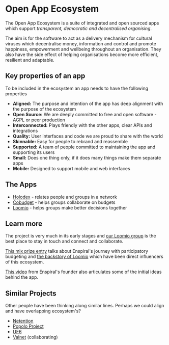# Open App Ecosystem

The Open App Ecosystem is a suite of integrated and open sourced apps which support *transparent, democratic and decentralised organising*.

The aim is for the software to act as a delivery mechanism for cultural viruses which decentralise money, information and control and promote happiness, empowerment and wellbeing throughout an organisation. They also have the side effect of helping organisations become more efficient, resilient and adaptable.

## Key properties of an app

To be included in the ecosystem an app needs to have the following properties

- **Aligned:** The purpose and intention of the app has deep alignment with the purpose of the ecosystem
- **Open Source:** We are deeply committed to free and open software - AGPL or peer production
- **Interconnected:** Plays friendly with the other apps, clear APIs and integrations
- **Quality:** User interfaces and code we are proud to share with the world
- **Skinnable:** Easy for people to rebrand and reassemble
- **Supported:** A team of people committed to maintaining the app and supporting its users
- **Small:** Does one thing only, if it does many things make them separate apps
- **Mobile:** Designed to support mobile and web interfaces

## The Apps

- [Holodex](https://github.com/open-app/holodex) - relates people and groups in a network
- [Cobudget](https://github.com/open-app/cobudget) - helps groups collaborate on budgets
- [Loomio](https://github.com/loomio/loomio) - helps groups make better decisions together

## Learn more

The project is very much in its early stages and [our Loomio group](https://www.loomio.org/g/exAKrBUp/app-ecosystem) is the best place to stay in touch and connect and collaborate.

[This mix prize entry](http://www.mixprize.org/story/collaborative-funding-dissolve-authority-empower-everyone-and-crowdsource-smarter-transparent) talks about Enspiral's journey with participatory budgeting and [the backstory of Loomio](http://www.mixprize.org/story/when-business-met-occupy-innovating-true-collaborative-decision-making-and-true-empowerment) which have been direct influencers of this ecosystem.

[This video](https://www.youtube.com/watch?v=Pe_mvnDRyQo) from Enspiral's founder also articulates some of the initial ideas behind the app. 

## Similar Projects 

Other people have been thinking along similar lines. Perhaps we could align and have overlapping ecosystem's?

- [Netention](https://github.com/automenta/netjs)
- [Popolo Project](https://github.com/opennorth/popolo-spec)
- [UF6](https://github.com/uf6/design)
- [Valnet](https://github.com/valnet/valuenetwork) (collaborating)
